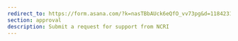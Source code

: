 ```yaml
---
redirect_to: https://form.asana.com/?k=nasTBbAUck6eQfO_vv73pg&d=11842311694989
section: approval
description: Submit a request for support from NCRI
---
```

